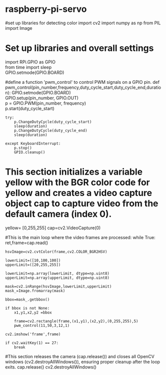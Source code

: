 # raspberry-pi-servo
#set up libraries for detecting color
import cv2
import numpy as np
from PIL import Image
# Set up libraries and overall settings
import RPi.GPIO as GPIO  
from time import sleep   
GPIO.setmode(GPIO.BOARD) 

#define a function 'pwm_control' to control PWM signals on a GPIO pin.
def pwm_control(pin_number,frequency,duty_cycle_start,duty_cycle_end,duration):
    GPIO.setmode(GPIO.BOARD)  
    GPIO.setup(pin_number, GPIO.OUT)  
    p = GPIO.PWM(pin_number, frequency)  
    p.start(duty_cycle_start)  

    try:
        p.ChangeDutyCycle(duty_cycle_start)
        sleep(duration)
        p.ChangeDutyCycle(duty_cycle_end)
        sleep(duration)

    except KeyboardInterrupt:
        p.stop()
        GPIO.cleanup()



# This section initializes a variable yellow with the BGR color code for yellow and creates a video capture object cap to capture video from the default camera (index 0).
yellow= [0,255,255]
cap=cv2.VideoCapture(0)

#This is the main loop where the video frames are processed:
while True:
    ret,frame=cap.read()

    hsvImage=cv2.cvtColor(frame,cv2.COLOR_BGR2HSV)

    lowerLimit=([10,100,100])
    upperLimit=([20,255,255])

    lowerLimit=np.array(lowerLimit, dtype=np.uint8)
    upperLimit=np.array(upperLimit, dtype=np.uint8)

    mask=cv2.inRange(hsvImage,lowerLimit,upperLimit)
    mask_=Image.fromarray(mask)

    bbox=mask_.getbbox()

    if bbox is not None:
        x1,y1,x2,y2 =bbox

        frame=cv2.rectangle(frame,(x1,y1),(x2,y2),(0,255,255),5)
        pwm_control(11,50,3,12,1)

    cv2.imshow('frame',frame)

    if cv2.waitKey(1) == 27:
        break
#This section releases the camera (cap.release()) and closes all OpenCV windows (cv2.destroyAllWindows()), ensuring proper cleanup after the loop exits.
cap.release()
cv2.destroyAllWindows()
